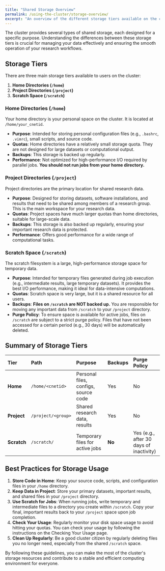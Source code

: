 ```yaml
---
title: "Shared Storage Overview"
permalink: /using-the-cluster/storage-overview/
excerpt: "An overview of the different storage tiers available on the cluster, including home, project, and scratch spaces."
---
```


The cluster provides several types of shared storage, each designed for a specific purpose. Understanding the differences between these storage tiers is crucial for managing your data effectively and ensuring the smooth operation of your research workflows.

## Storage Tiers

There are three main storage tiers available to users on the cluster:

1.  **Home Directories (`/home`)**
2.  **Project Directories (`/project`)**
3.  **Scratch Space (`/scratch`)**

### Home Directories (`/home`)

Your home directory is your personal space on the cluster. It is located at `/home/your_cnetid`.

*   **Purpose**: Intended for storing personal configuration files (e.g., `.bashrc`, `.vimrc`), small scripts, and source code.
*   **Quotas**: Home directories have a relatively small storage quota. They are not designed for large datasets or computational output.
*   **Backups**: This storage is backed up regularly.
*   **Performance**: Not optimized for high-performance I/O required by parallel jobs. **You should not run jobs from your home directory.**

### Project Directories (`/project`)

Project directories are the primary location for shared research data.

*   **Purpose**: Designed for storing datasets, software installations, and results that need to be shared among members of a research group. This is the main workspace for your research data.
*   **Quotas**: Project spaces have much larger quotas than home directories, suitable for large-scale data.
*   **Backups**: This storage is also backed up regularly, ensuring your important research data is protected.
*   **Performance**: Offers good performance for a wide range of computational tasks.

### Scratch Space (`/scratch`)

The scratch filesystem is a large, high-performance storage space for temporary data.

*   **Purpose**: Intended for temporary files generated during job execution (e.g., intermediate results, large temporary datasets). It provides the best I/O performance, making it ideal for data-intensive computations.
*   **Quotas**: Scratch space is very large, but it is a shared resource for all users.
*   **Backups**: **Files on `/scratch` are NOT backed up.** You are responsible for moving any important data from `/scratch` to your `/project` directory.
*   **Purge Policy**: To ensure space is available for active jobs, files on `/scratch` are subject to a strict purge policy. Files that have not been accessed for a certain period (e.g., 30 days) will be automatically deleted.

## Summary of Storage Tiers

| Tier | Path | Purpose | Backups | Purge Policy |
| :--- | :--- | :--- | :--- | :--- |
| **Home** | `/home/<cnetid>` | Personal files, configs, source code | Yes | No |
| **Project** | `/project/<group>` | Shared research data, results | Yes | No |
| **Scratch** | `/scratch/` | Temporary files for active jobs | **No** | Yes (e.g., after 30 days of inactivity) |

## Best Practices for Storage Usage

1.  **Store Code in Home**: Keep your source code, scripts, and configuration files in your `/home` directory.
2.  **Keep Data in Project**: Store your primary datasets, important results, and shared files in your `/project` directory.
3.  **Use Scratch for Jobs**: When running jobs, write temporary and intermediate files to a directory you create within `/scratch`. Copy your final, important results back to your `/project` space upon job completion.
4.  **Check Your Usage**: Regularly monitor your disk space usage to avoid hitting your quotas. You can check your usage by following the instructions on the Checking Your Usage page.
5.  **Clean Up Regularly**: Be a good cluster citizen by regularly deleting files you no longer need, especially from the shared `/scratch` space.

By following these guidelines, you can make the most of the cluster's storage resources and contribute to a stable and efficient computing environment for everyone.